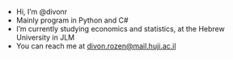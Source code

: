 - Hi, I’m @divonr
- Mainly program in Python and C#
- I’m currently studying economics and statistics, at the Hebrew University in JLM
- You can reach me at divon.rozen@mail.huji.ac.il

<!---
divonr/divonr is a ✨ special ✨ repository because its `README.md` (this file) appears on your GitHub profile.
You can click the Preview link to take a look at your changes.
--->
